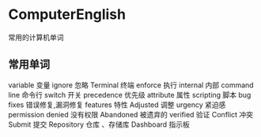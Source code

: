 # ComputerEnglish
常用的计算机单词
## 常用单词
variable 变量
ignore   忽略
Terminal 终端
enforce  执行
internal 内部
command line 命令行
switch   开关
precedence 优先级
attribute  属性
scripting 脚本
bug fixes 错误修复,漏洞修复
features 特性
Adjusted 调整
urgency 紧迫感
permission denied 没有权限
Abandoned 被遗弃的
verified 验证
Conflict 冲突
Submit 提交
Repository 仓库 、存储库
Dashboard 指示板
